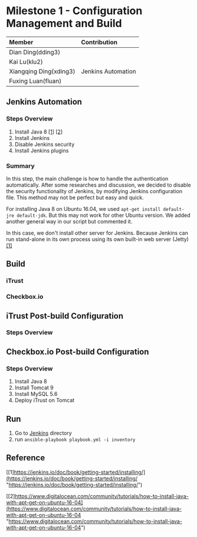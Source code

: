 # Milestone 1 - Configuration Management and Build #


| Member                 | Contribution |
| :---                   | :---         |
| Dian Ding(dding3)      |              |
| Kai Lu(klu2)           |              |
| Xiangqing Ding(xding3) | Jenkins Automation |
| Fuxing Luan(fluan)     |                    |

## Jenkins Automation ##


### Steps Overview ###

1. Install Java 8 [[1]](https://jenkins.io/doc/book/getting-started/installing/)
[[2]](https://www.digitalocean.com/community/tutorials/how-to-install-java-with-apt-get-on-ubuntu-16-04)
2. Install Jenkins
3. Disable Jenkins security
4. Install Jenkins plugins

### Summary ###
In this step, the main challenge is how to handle the authentication automatically. After some researches and discussion, we decided to disable the security functionality of Jenkins, by modifying Jenkins configuration file. This method may not be perfect but easy and quick.

For installing Java 8 on Ubuntu 16.04, we used `apt-get install default-jre default-jdk`. But this may not work for other Ubuntu version. We added another general way in our script but commented it.

In this case, we don't install other server for Jenkins. Because Jenkins can run stand-alone in its own process using its own built-in web server (Jetty)
[[1]](https://jenkins.io/doc/book/getting-started/installing/)


## Build ##


### iTrust ###

### Checkbox.io ###


## iTrust Post-build Configuration ##

### Steps Overview ###

## Checkbox.io Post-build Configuration ##

### Steps Overview ###
1. Install Java 8
2. Install Tomcat 9
3. Install MySQL 5.6
4. Deploy iTrust on Tomcat

## Run ##

1. Go to [Jenkins](Jenkins) directory
2. run `ansible-playbook playbook.yml -i inventory`


## Reference ##
[[1]https://jenkins.io/doc/book/getting-started/installing/](https://jenkins.io/doc/book/getting-started/installing/ "https://jenkins.io/doc/book/getting-started/installing/")

[[2]https://www.digitalocean.com/community/tutorials/how-to-install-java-with-apt-get-on-ubuntu-16-04](https://www.digitalocean.com/community/tutorials/how-to-install-java-with-apt-get-on-ubuntu-16-04 "https://www.digitalocean.com/community/tutorials/how-to-install-java-with-apt-get-on-ubuntu-16-04")

